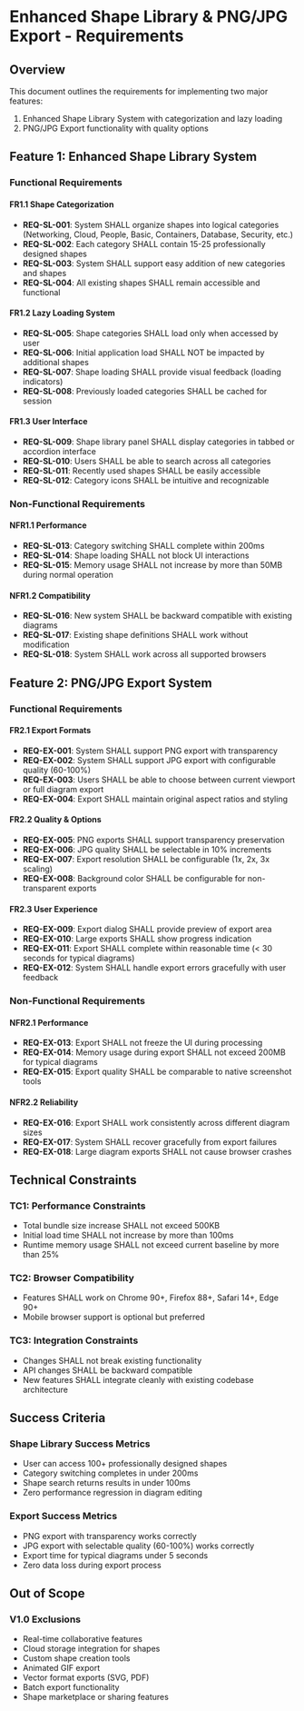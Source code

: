 # Enhanced Shape Library & PNG/JPG Export - Requirements

## Overview
This document outlines the requirements for implementing two major features:
1. Enhanced Shape Library System with categorization and lazy loading
2. PNG/JPG Export functionality with quality options

## Feature 1: Enhanced Shape Library System

### Functional Requirements

#### FR1.1 Shape Categorization
- **REQ-SL-001**: System SHALL organize shapes into logical categories (Networking, Cloud, People, Basic, Containers, Database, Security, etc.)
- **REQ-SL-002**: Each category SHALL contain 15-25 professionally designed shapes
- **REQ-SL-003**: System SHALL support easy addition of new categories and shapes
- **REQ-SL-004**: All existing shapes SHALL remain accessible and functional

#### FR1.2 Lazy Loading System
- **REQ-SL-005**: Shape categories SHALL load only when accessed by user
- **REQ-SL-006**: Initial application load SHALL NOT be impacted by additional shapes
- **REQ-SL-007**: Shape loading SHALL provide visual feedback (loading indicators)
- **REQ-SL-008**: Previously loaded categories SHALL be cached for session

#### FR1.3 User Interface
- **REQ-SL-009**: Shape library panel SHALL display categories in tabbed or accordion interface
- **REQ-SL-010**: Users SHALL be able to search across all categories
- **REQ-SL-011**: Recently used shapes SHALL be easily accessible
- **REQ-SL-012**: Category icons SHALL be intuitive and recognizable

### Non-Functional Requirements

#### NFR1.1 Performance
- **REQ-SL-013**: Category switching SHALL complete within 200ms
- **REQ-SL-014**: Shape loading SHALL not block UI interactions
- **REQ-SL-015**: Memory usage SHALL not increase by more than 50MB during normal operation

#### NFR1.2 Compatibility
- **REQ-SL-016**: New system SHALL be backward compatible with existing diagrams
- **REQ-SL-017**: Existing shape definitions SHALL work without modification
- **REQ-SL-018**: System SHALL work across all supported browsers

## Feature 2: PNG/JPG Export System

### Functional Requirements

#### FR2.1 Export Formats
- **REQ-EX-001**: System SHALL support PNG export with transparency
- **REQ-EX-002**: System SHALL support JPG export with configurable quality (60-100%)
- **REQ-EX-003**: Users SHALL be able to choose between current viewport or full diagram export
- **REQ-EX-004**: Export SHALL maintain original aspect ratios and styling

#### FR2.2 Quality & Options
- **REQ-EX-005**: PNG exports SHALL support transparency preservation
- **REQ-EX-006**: JPG quality SHALL be selectable in 10% increments
- **REQ-EX-007**: Export resolution SHALL be configurable (1x, 2x, 3x scaling)
- **REQ-EX-008**: Background color SHALL be configurable for non-transparent exports

#### FR2.3 User Experience
- **REQ-EX-009**: Export dialog SHALL provide preview of export area
- **REQ-EX-010**: Large exports SHALL show progress indication
- **REQ-EX-011**: Export SHALL complete within reasonable time (< 30 seconds for typical diagrams)
- **REQ-EX-012**: System SHALL handle export errors gracefully with user feedback

### Non-Functional Requirements

#### NFR2.1 Performance
- **REQ-EX-013**: Export SHALL not freeze the UI during processing
- **REQ-EX-014**: Memory usage during export SHALL not exceed 200MB for typical diagrams
- **REQ-EX-015**: Export quality SHALL be comparable to native screenshot tools

#### NFR2.2 Reliability
- **REQ-EX-016**: Export SHALL work consistently across different diagram sizes
- **REQ-EX-017**: System SHALL recover gracefully from export failures
- **REQ-EX-018**: Large diagram exports SHALL not cause browser crashes

## Technical Constraints

### TC1: Performance Constraints
- Total bundle size increase SHALL not exceed 500KB
- Initial load time SHALL not increase by more than 100ms
- Runtime memory usage SHALL not exceed current baseline by more than 25%

### TC2: Browser Compatibility
- Features SHALL work on Chrome 90+, Firefox 88+, Safari 14+, Edge 90+
- Mobile browser support is optional but preferred

### TC3: Integration Constraints
- Changes SHALL not break existing functionality
- API changes SHALL be backward compatible
- New features SHALL integrate cleanly with existing codebase architecture

## Success Criteria

### Shape Library Success Metrics
- User can access 100+ professionally designed shapes
- Category switching completes in under 200ms
- Shape search returns results in under 100ms
- Zero performance regression in diagram editing

### Export Success Metrics
- PNG export with transparency works correctly
- JPG export with selectable quality (60-100%) works correctly
- Export time for typical diagrams under 5 seconds
- Zero data loss during export process

## Out of Scope

### V1.0 Exclusions
- Real-time collaborative features
- Cloud storage integration for shapes
- Custom shape creation tools
- Animated GIF export
- Vector format exports (SVG, PDF)
- Batch export functionality
- Shape marketplace or sharing features